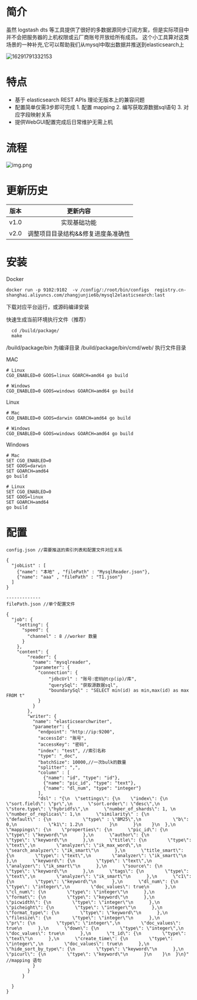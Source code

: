 # 简介
 虽然 logstash dts 等工具提供了很好的多数据源同步订阅方案，但是实际项目中并不会把服务器的上机权限或云厂商账号开放给所有成员。
 这个小工具算对这类场景的一种补充,它可以帮助我们从mysql中取出数据并推送到elasticsearch上

![16291791332153](http://pic.phpzjj.com/mweb/2021/08/17/16291791332153.jpg)

# 特点

 * 基于 elasticsearch  REST APIs 理论无版本上的兼容问题
 * 配置简单仅需3步即可完成 1. 配置 mapping  2. 编写获取源数据sql语句 3. 对应字段映射关系
 * 提供WebGUI配置完成后日常维护无需上机

# 流程

![img.png](https://pic.phpzjj.com/go/image/2021/9/9/a83e2ecc-a3da-4499-bd69-fa712c068e50.jpeg)


# 更新历史

版本|更新内容
:-:|:-:
v1.0|实现基础功能
v2.0|调整项目目录结构&&修复进度条准确性



# 安装

Docker

```
docker run -p 9102:9102  -v /config/:/root/bin/configs  registry.cn-shanghai.aliyuncs.com/zhangjunjie6b/mysql2elasticsearch:last
```

下载对应平台运行，或源码编译安装

快速生成当前环境执行文件（推荐）

```
  cd /build/package/
  make
```

/build/package/bin 为编译目录
/build/package/bin/cmd/web/ 执行文件目录

MAC 

```
# Linux
CGO_ENABLED=0 GOOS=linux GOARCH=amd64 go build
 
# Windows
CGO_ENABLED=0 GOOS=windows GOARCH=amd64 go build
```

Linux
```
# Mac
CGO_ENABLED=0 GOOS=darwin GOARCH=amd64 go build
 
# Windows
CGO_ENABLED=0 GOOS=windows GOARCH=amd64 go build
```

Windows
```
# Mac
SET CGO_ENABLED=0
SET GOOS=darwin
SET GOARCH=amd64
go build 
 
# Linux
SET CGO_ENABLED=0
SET GOOS=linux
SET GOARCH=amd64
go build 

```

# 配置

```
config.json //需要推送的索引列表和配置文件对应关系

{
  "jobList" : [
    {"name": "本地" , "filePath" : "MysqlReader.json"},
    {"name": "aaa" , "filePath" : "T1.json"}
  ]
}

-------------
filePath.json //单个配置文件

{
  "job": {
    "setting": {
      "speed": {
        "channel" : 8 //worker 数量
      }
    },
    "content": {
        "reader": {
          "name": "mysqlreader",
          "parameter": {
            "connection": {
                "jdbcUrl" : "账号:密码@tcp(ip)/库",
                "querySql": "获取源数据sql",
                "boundarySql" : "SELECT min(id) as min,max(id) as max FROM t"
            }
          }
        },
        "writer": {
          "name": "elasticsearchwriter",
          "parameter": {
            "endpoint": "http://ip:9200",
            "accessId": "账号",
            "accessKey": "密码",
            "index": "test", //索引名称
            "type": "_doc",
            "batchSize": 10000,//一次bulk的数量
            "splitter": ",",
            "column" : [
              {"name": "id", "type": "id"},
              {"name": "pic_id", "type": "text"},
              {"name": "dl_num", "type": "integer"}
            ],
            "dsl" : "{\n  \"settings\": {\n    \"index\": {\n      \"sort.field\": \"pr\",\n      \"sort.order\": \"desc\",\n      \"store.type\": \"hybridfs\",\n      \"number_of_shards\": 1, \n      \"number_of_replicas\": 1,\n      \"similarity\" : {\n          \"default\" : {\n            \"type\" : \"BM25\",\n            \"b\": 0,\n            \"k1\": 1.2\n          }\n      }\n    }\n  },\n  \"mappings\": {\n    \"properties\": {\n      \"pic_id\": {\n        \"type\": \"keyword\"\n      },\n      \"author\": {\n        \"type\": \"keyword\"\n      },\n      \"title\": {\n        \"type\": \"text\",\n        \"analyzer\": \"ik_max_word\",\n        \"search_analyzer\": \"ik_smart\"\n      },\n      \"title_smart\": {\n        \"type\": \"text\",\n        \"analyzer\": \"ik_smart\"\n      },\n      \"keyword\": {\n        \"type\": \"text\",\n        \"analyzer\": \"ik_smart\"\n      },\n      \"source\": {\n        \"type\": \"keyword\"\n      },\n      \"tags\": {\n        \"type\": \"text\",\n        \"analyzer\": \"ik_smart\"\n      },\n      \"c1\": {\n        \"type\": \"keyword\"\n      },\n      \"dl_num\": {\n        \"type\": \"integer\",\n        \"doc_values\": true\n      },\n      \"cl_num\": {\n        \"type\": \"integer\"\n      },\n      \"format\": {\n        \"type\": \"keyword\"\n      },\n      \"picwidth\": {\n        \"type\": \"integer\"\n      },\n      \"picheight\": {\n        \"type\": \"integer\"\n      },\n      \"format_type\": {\n        \"type\": \"keyword\"\n      },\n      \"filesize\": {\n        \"type\": \"integer\"\n      },\n      \"pr\": {\n        \"type\": \"integer\",\n        \"doc_values\": true\n      },\n      \"down\": {\n        \"type\": \"integer\",\n        \"doc_values\": true\n      },\n      \"t_id\": {\n        \"type\": \"text\"\n      },\n      \"create_time\": {\n        \"type\": \"integer\",\n        \"doc_values\": true\n      },\n      \"hide_sort_by_type\": {\n        \"type\": \"keyword\"\n      },\n      \"picurl\": {\n        \"type\": \"keyword\"\n      }\n    }\n  }\n}" //mapping 语句
          }
        }
      }

  }
}





```
